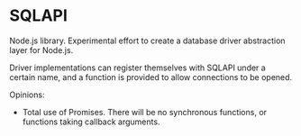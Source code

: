 # SQLAPI

Node.js library. Experimental effort to create a database driver abstraction
layer for Node.js.

Driver implementations can register themselves with SQLAPI under a certain
name, and a function is provided to allow connections to be opened.

Opinions:

  - Total use of Promises. There will be no synchronous functions, or functions
    taking callback arguments.

